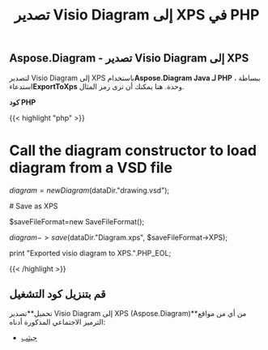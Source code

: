 ﻿---
title: تصدير Visio Diagram إلى XPS في PHP
type: docs
weight: 80
url: /ar/java/export-visio-diagram-to-xps-in-php/
---
## **Aspose.Diagram - تصدير Visio Diagram إلى XPS**
 لتصدير Visio Diagram إلى XPS باستخدام**Aspose.Diagram Java لـ PHP** ، ببساطة استدعاء**ExportToXps** وحدة. هنا يمكنك أن ترى رمز المثال.

**كود PHP**

{{< highlight "php" >}}

 # Call the diagram constructor to load diagram from a VSD file

$diagram = new Diagram($dataDir."drawing.vsd");

\# Save as XPS

$saveFileFormat=new SaveFileFormat();

$diagram->save($dataDir."Diagram.xps", $saveFileFormat->XPS);

print "Exported visio diagram to XPS.".PHP_EOL;

{{< /highlight >}}
## **قم بتنزيل كود التشغيل**
 تحميل**تصدير Visio Diagram إلى XPS (Aspose.Diagram)**من أي من مواقع الترميز الاجتماعي المذكورة أدناه:

- [جيثب](https://github.com/asposediagram/Aspose.Diagram-for-Java/blob/master/Plugins/Aspose_Diagram_Java_for_PHP/src/aspose/diagram/LoadingSavingandConverting/ExportToXps.php)
